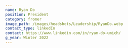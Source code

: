 ```yaml
---
name: Ryan Do
position: President
category: fromer
image_path: /images/headshots/Leadership/RyanDo.webp
contact_type: linkedIn
contact: https://www.linkedin.com/in/ryan-do-umich/
g_year: Winter 2022
---
```


